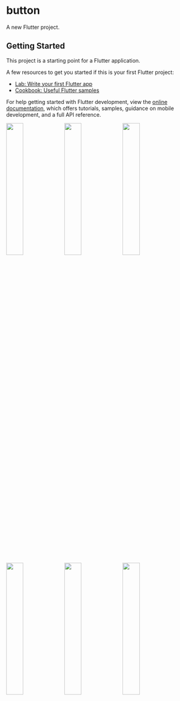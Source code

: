 # button

A new Flutter project.

## Getting Started

This project is a starting point for a Flutter application.

A few resources to get you started if this is your first Flutter project:

- [Lab: Write your first Flutter app](https://docs.flutter.dev/get-started/codelab)
- [Cookbook: Useful Flutter samples](https://docs.flutter.dev/cookbook)

For help getting started with Flutter development, view the
[online documentation](https://docs.flutter.dev/), which offers tutorials,
samples, guidance on mobile development, and a full API reference.


<p>
<img src="https://user-images.githubusercontent.com/119835333/220819962-bfc1cfd4-feaf-4463-9d60-6942bc18b303.PNG" hieght="50%" width="30%">
<img src="https://user-images.githubusercontent.com/119835333/220819981-7c7e47f8-8d67-4c8d-900a-8d13a72303b8.PNG" hieght="50%" width="30%">
<img src="https://user-images.githubusercontent.com/119835333/220820007-88f6d44e-6c25-4efb-a683-fe6d29f85e84.PNG" hieght="50%" width="30%">
<img src="https://user-images.githubusercontent.com/119835333/220820116-51b5d7f4-a177-47aa-b334-d3bada9c733c.PNG" hieght="50%" width="30%">
<img src="https://user-images.githubusercontent.com/119835333/220820133-0df4bd06-45c1-445c-8074-2295c04a3c5d.PNG" hieght="50%" width="30%">
<img src="https://user-images.githubusercontent.com/119835333/220820149-2b708a16-418d-4e76-bac9-f2fea1dd6827.PNG" hieght="50%" width="30%">

</p>
